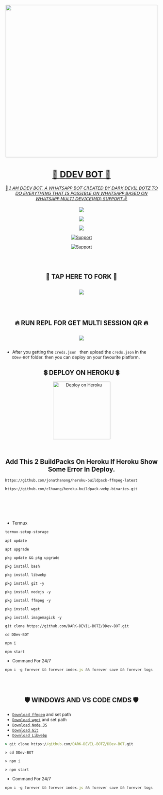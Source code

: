 <p align="center">
   <a href="https://github.com/DARK-DEVIL-BOTZ/DDev-BOT">
    <img src="https://graph.org/file/86a4ac302b0d571057a40.jpg" width="500">
     

      
</p>
<h1 align="center">🤖 DDEV BOT 🤖</h1>
<p align="center"> 
  👋 𝘐 𝘈𝘔 𝘋𝘋𝘌𝘝 𝘉𝘖𝘛. 𝘈 𝘞𝘏𝘈𝘛𝘚𝘈𝘗𝘗 𝘉𝘖𝘛 𝘊𝘙𝘌𝘈𝘛𝘌𝘋 𝘉𝘠 𝘋𝘈𝘙𝘒 𝘋𝘌𝘝𝘐𝘓 𝘉𝘖𝘛𝘡 𝘛𝘖 𝘋𝘖 𝘌𝘝𝘌𝘙𝘠𝘛𝘏𝘐𝘕𝘎 𝘛𝘏𝘈𝘛 𝘐𝘚 𝘗𝘖𝘚𝘚𝘐𝘉𝘓𝘌 𝘖𝘕 𝘞𝘏𝘈𝘛𝘚𝘈𝘗𝘗 𝘉𝘈𝘚𝘌𝘋 𝘖𝘕 𝘞𝘏𝘈𝘛𝘚𝘈𝘗𝘗 𝘔𝘜𝘓𝘛𝘐 𝘋𝘌𝘝𝘐𝘊𝘌(𝘔𝘋) 𝘚𝘜𝘗𝘗𝘖𝘙𝘛.✌️

   <p align="center"> 
  <a href="https://github.com/DARK-DEVIL-BOTZ/DDev-BOT/stargazers">
    <img src="https://img.shields.io/github/stars/DARK-DEVIL-BOTZ/DDev-BOT?style=social">
    
   <p align="center">
  <a href="https://github.com/DARK-DEVIL-BOTZ/DDev-BOT/fork">
    <img src="https://img.shields.io/github/forks/DARK-DEVIL-BOTZ/DDev-BOT?label=Fork&style=social">
    
<p align="center">
  <a href="https://github.com/DARK-DEVIL-BOTZ/DDev-BOT">
    <img src="https://api.visitorbadge.io/api/visitors?path=DARK-DEVIL-BOTZ%2FDDev-BOT&label=Repo%20Visitors&labelColor=%23697689&countColor=%23ba68c8&style=plastic&labelStyle=upper">
 
  <p align="CENTER">
  <a href="https://github.com/DARK-DEVIL-BOTZ"><img title="Support" src="https://img.shields.io/badge/Maintain-NO!-cyan.svg?style=for-the-badge&logo=xcode" /></a>
</p>
    

     
  
<p align="CENTER">
  <a href="https://github.com/DARK-DEVIL-BOTZ"><img title="Support" src="https://img.shields.io/badge/next%20Update-NOT_YET!-green.svg?style=for-the-badge&logo=xcode" /></a>
</p>
     
<br>
<br>

<h2 align="center"> 🍴 TAP HERE TO FORK 🍴 
</h2>
   

<h2 align="center">  <a href="https://github.com/DARK-DEVIL-BOTZ/DDev-BOT/fork"><img src="https://img.shields.io/badge/FORK DDEV BOT-h?color=white&style=for-the-badge&logo=stackshare" />
</a>
</h2>
 
     
<br>
     <br>
     
<h2 align="center"> 🔥 RUN REPL FOR GET MULTI SESSION QR 🔥 </h2>
<h2 align="center">  <a href="https://replit.com/@DARK-DEVIL-BOTZ/DDEV-SESSION?v=1"><img src="https://repl.it/badge/github/quiec/whatsasena" />
</a>
</h2>

## 
- After you getting the `creds.json ` then upload the `creds.json` in the `DDev-BOT` folder. then you can deploy on your favourite platform.



<h2 align="center"> 💲 DEPLOY ON HEROKU 💲
</h2>

<p align="center" >
    <a href="https://heroku.com/deploy?template=https://github.com/DARK-DEVIL-BOTZ/DDev-BOT">
    <img title="DDEV ON HEROKU" src="https://www.herokucdn.com/deploy/button.png" width="189px" alt="Deploy on Heroku" >
    </a>
</p>
     


</br>     

<h2 align="center"> Add This 2 BuildPacks On Heroku If Heroku Show Some Error In Deploy.
</h2>

```
https://github.com/jonathanong/heroku-buildpack-ffmpeg-latest
``` 
```
https://github.com/clhuang/heroku-buildpack-webp-binaries.git
```
     
     
<br>
<br>
<br>
<br>
     
     
     
- Termux
```js
termux-setup-storage
```
```
apt update
```
```
apt upgrade
```
```
pkg update && pkg upgrade
```
```
pkg install bash
```
```
pkg install libwebp
```
```
pkg install git -y
```
```
pkg install nodejs -y
```
```
pkg install ffmpeg -y 
```
```
pkg install wget
```
```
pkg install imagemagick -y
```
```
git clone https://github.com/DARK-DEVIL-BOTZ/DDev-BOT.git
```
```
cd DDev-BOT
```
```
npm i
```
```
npm start
```

- Command For 24/7
```js
npm i -g forever && forever index.js && forever save && forever logs
```



</br> <br>
<h2 align="center"> 🛡️ WINDOWS AND VS CODE CMDS 🛡️
</h2>

* [`Download ffmpeg`](https://ffmpeg.org/download.html#build-windows) and set path
* [`Download wget`](https://eternallybored.org/misc/wget/releases/) and set path
* [`Download Node JS`](https://nodejs.org/en/download/)
* [`Download Git`](https://git-scm.com/downloads)
* [`Download Libwebp`](https://developers.google.com/speed/webp/download)
```cmd
> git clone https://github.com/DARK-DEVIL-BOTZ/DDev-BOT.git
```
```
> cd DDev-BOT
```
```
> npm i
```
```
> npm start
```
- Command For 24/7
```js
npm i -g forever && forever index.js && forever save && forever logs
```
